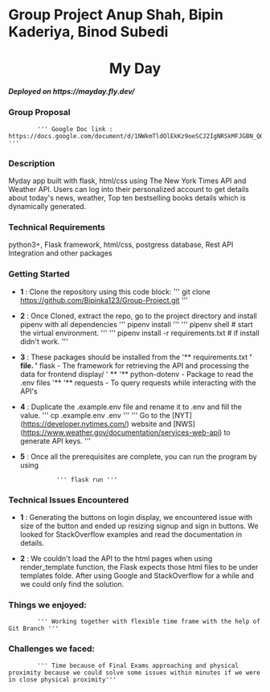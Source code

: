 # Group Project Anup Shah, Bipin Kaderiya, Binod Subedi

<h1 align = "center" > My Day </h1>

<h5 target = "_blank"> Deployed on https://mayday.fly.dev/ </h5>

### Group Proposal 
            ''' Google Doc link : https://docs.google.com/document/d/1NWkmTldOlEkKz9oeSCJ2IgNRSkMFJGBN_Q0vxiUz6HQ/edit# '''


### Description
Myday app built with flask, html/css using The New York Times API and Weather API. Users can log into their personalized account to get details about today's news, weather, Top ten bestselling books details which is dynamically generated.

### Technical Requirements
python3+, Flask framework, html/css, postgress database, Rest API Integration and other packages

### Getting Started

* **1** : Clone the repository using this code block:
                ''' git clone https://github.com/Bipinka123/Group-Project.git '''

* **2** : Once Cloned, extract the repo, go to the project directory and install pipenv with all dependencies
                ''' pipenv install  '''
                ''' pipenv shell   # start the virtual environment. '''
                ''' pipenv install -r requirements.txt # if install didn't work. ''' 

* **3** : These packages should be installed from the '** requirements.txt **' file.
            '** flask - The framework for retrieving the API and processing the data for frontend display/ ' **
            '** python-dotenv - Package to read the  .env files '**
            '** requests - To query requests while interacting with the API's 

* **4** : Duplicate the .example.env file and rename it to .env and fill the value. 
                ''' cp .example.env .env '''
                ''' Go to the [NYT] (https://developer.nytimes.com/) website and [NWS] (https://www.weather.gov/documentation/services-web-api) to generate  API keys. '''

* **5** : Once all the prerequisites are complete, you can run the program by using 

                ''' flask run '''

### Technical Issues Encountered 

* **1** : Generating the buttons on login display, we encountered issue with size of the button and ended up resizing signup and sign in buttons. We looked for StackOverflow examples and read the documentation in details.


* **2** : We couldn't load the API to the html pages when using render_template function, the Flask expects those html files to be under templates folde. After using Google and StackOverflow for a while and we could only find the solution.


### Things we enjoyed:
            ''' Working together with flexible time frame with the help of Git Branch '''

### Challenges we faced:
            ''' Time because of Final Exams approaching and physical proximity because we could solve some issues within minutes if we were in close physical proximity'''








